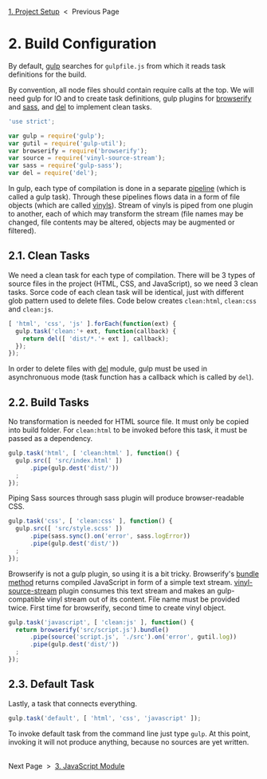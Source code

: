 [1. Project Setup][setup] &nbsp;&lt;&nbsp; Previous Page

[setup]: 1_setup.sh.md

# 2. Build Configuration

By default, [gulp][gulp] searches for `gulpfile.js` from which it reads task
definitions for the build.

[gulp]: https://github.com/gulpjs/gulp

By convention, all node files should contain require calls at the top.
We will need gulp for IO and to create task definitions,
gulp plugins for [browserify][browserify] and [sass][sass],
and [del][del] to implement clean tasks.

[browserify]: https://github.com/substack/node-browserify
[sass]: https://github.com/sass/sass
[del]: https://github.com/sindresorhus/del

```js
'use strict';

var gulp = require('gulp');
var gutil = require('gulp-util');
var browserify = require('browserify');
var source = require('vinyl-source-stream');
var sass = require('gulp-sass');
var del = require('del');
```

In gulp, each type of compilation is done in a separate [pipeline][pipeline]
(which is called a gulp task). Through these pipelines flows data
in a form of file objects (which are called [vinyls][vinyl]).
Stream of vinyls is piped from one plugin to another, each of which may
transform the stream (file names may be changed, file contents may be altered,
objects may be augmented or filtered).

[pipeline]: https://en.wikipedia.org/wiki/Pipeline_(software)
[vinyl]: https://github.com/gulpjs/vinyl

## 2.1. Clean Tasks

We need a clean task for each type of compilation. There will be 3 types of
source files in the project (HTML, CSS, and JavaScript), so we need 3 clean
tasks.
Sorce code of each clean task will be identical, just with different glob
pattern used to delete files.
Code below creates `clean:html`, `clean:css` and `clean:js`.

```js
[ 'html', 'css', 'js' ].forEach(function(ext) {
  gulp.task('clean:'+ ext, function(callback) {
    return del([ 'dist/*.'+ ext ], callback);
  });
});
```

In order to delete files with [del][del] module, gulp must be used
in asynchronuous mode (task function has a callback which
is&nbsp;called by `del`).

## 2.2. Build Tasks

No transformation is needed for HTML source file.
It must only be copied into build folder.
For `clean:html` to be invoked before this task, it must be passed
as a dependency.

```js
gulp.task('html', [ 'clean:html' ], function() {
  gulp.src([ 'src/index.html' ])
      .pipe(gulp.dest('dist/'))
  ;
});
```

Piping Sass sources through sass plugin will produce browser-readable CSS.

```js
gulp.task('css', [ 'clean:css' ], function() {
  gulp.src([ 'src/style.scss' ])
      .pipe(sass.sync().on('error', sass.logError))
      .pipe(gulp.dest('dist/'))
  ;
});
```

Browserify is not a gulp plugin, so using it is a bit tricky. Browserify's
[bundle method][browserify-bundle] returns compiled JavaScript in form of
a&nbsp;simple text stream. [vinyl-source-stream][vinyl-source-stream] plugin
consumes this text stream and makes an gulp-compatible vinyl stream out
of&nbsp;its content. File name must be provided twice. First time for
browserify, second time to create vinyl object.

[browserify-bundle]: https://github.com/substack/node-browserify#bbundlecb
[vinyl-source-stream]: https://github.com/hughsk/vinyl-source-stream

```js
gulp.task('javascript', [ 'clean:js' ], function() {
  return browserify('src/script.js').bundle()
      .pipe(source('script.js', './src').on('error', gutil.log))
      .pipe(gulp.dest('dist/'))
  ;
});
```

## 2.3. Default Task

Lastly, a task that connects everything.

```js
gulp.task('default', [ 'html', 'css', 'javascript' ]);
```

To invoke default task from the command line just type `gulp`. At this point,
invoking it will not produce anything, because no&nbsp;sources are yet written.

&nbsp;<br>
Next Page &nbsp;&gt;&nbsp; [3. JavaScript Module][js-module]

[js-module]: 3_script.js.md

